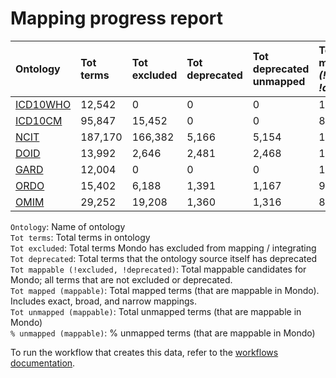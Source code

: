 # Mapping progress report
| Ontology                           | Tot terms   | Tot excluded   | Tot deprecated   | Tot deprecated unmapped   | Tot mappable _(!excluded, !deprecated)_   | Tot mapped _(mappable)_   | Tot unmapped _(mappable)_   | % unmapped _(mappable)_   |
|:-----------------------------------|:------------|:---------------|:-----------------|:--------------------------|:------------------------------------------|:--------------------------|:----------------------------|:--------------------------|
| [ICD10WHO](./unmapped_icd10who.md) | 12,542      | 0              | 0                | 0                         | 12,542                                    | 18                        | 12,524                      | 99.9%                     |
| [ICD10CM](./unmapped_icd10cm.md)   | 95,847      | 15,452         | 0                | 0                         | 80,395                                    | 1,161                     | 79,234                      | 98.6%                     |
| [NCIT](./unmapped_ncit.md)         | 187,170     | 166,382        | 5,166            | 5,154                     | 15,622                                    | 3,686                     | 11,936                      | 76.4%                     |
| [DOID](./unmapped_doid.md)         | 13,992      | 2,646          | 2,481            | 2,468                     | 11,344                                    | 11,084                    | 260                         | 2.3%                      |
| [GARD](./unmapped_gard.md)         | 12,004      | 0              | 0                | 0                         | 12,004                                    | 0                         | 12,004                      | 100.0%                    |
| [ORDO](./unmapped_ordo.md)         | 15,402      | 6,188          | 1,391            | 1,167                     | 9,214                                     | 9,061                     | 153                         | 1.7%                      |
| [OMIM](./unmapped_omim.md)         | 29,252      | 19,208         | 1,360            | 1,316                     | 8,685                                     | 8,657                     | 28                          | 0.3%                      |

`Ontology`: Name of ontology  
`Tot terms`: Total terms in ontology  
`Tot excluded`: Total terms Mondo has excluded from mapping / integrating  
`Tot deprecated`: Total terms that the ontology source itself has deprecated  
`Tot mappable (!excluded, !deprecated)`: Total mappable candidates for Mondo; all terms that are not excluded or 
deprecated.  
`Tot mapped (mappable)`: Total mapped terms (that are mappable in Mondo). Includes exact, broad, and narrow mappings.  
`Tot unmapped (mappable)`: Total unmapped terms (that are mappable in Mondo)  
`% unmapped (mappable)`: % unmapped terms (that are mappable in Mondo)

To run the workflow that creates this data, refer to the [workflows documentation](../developer/workflows.md).